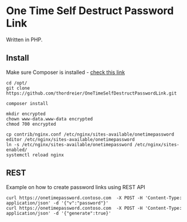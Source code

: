 # One Time Self Destruct Password Link

Written in PHP.

## Install

Make sure Composer is installed - [check this link](https://getcomposer.org/download/)

```
cd /opt/
git clone https://github.com/thordreier/OneTimeSelfDestructPasswordLink.git

composer install

mkdir encrypted
chown www-data.www-data encrypted
chmod 700 encrypted

cp contrib/nginx.conf /etc/nginx/sites-available/onetimepassword
editor /etc/nginx/sites-available/onetimepassword
ln -s /etc/nginx/sites-available/onetimepassword /etc/nginx/sites-enabled/
systemctl reload nginx
```


## REST

Example on how to create password links using REST API

```
curl https://onetimepassword.contoso.com  -X POST -H 'Content-Type: application/json' -d '{"v":"password"}'
curl https://onetimepassword.contoso.com  -X POST -H 'Content-Type: application/json' -d '{"generate":true}'
```
